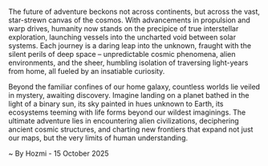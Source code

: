 
The future of adventure beckons not across continents, but across the vast, star-strewn canvas of the cosmos. With advancements in propulsion and warp drives, humanity now stands on the precipice of true interstellar exploration, launching vessels into the uncharted void between solar systems. Each journey is a daring leap into the unknown, fraught with the silent perils of deep space – unpredictable cosmic phenomena, alien environments, and the sheer, humbling isolation of traversing light-years from home, all fueled by an insatiable curiosity.

Beyond the familiar confines of our home galaxy, countless worlds lie veiled in mystery, awaiting discovery. Imagine landing on a planet bathed in the light of a binary sun, its sky painted in hues unknown to Earth, its ecosystems teeming with life forms beyond our wildest imaginings. The ultimate adventure lies in encountering alien civilizations, deciphering ancient cosmic structures, and charting new frontiers that expand not just our maps, but the very limits of human understanding.

~ By Hozmi - 15 October 2025
